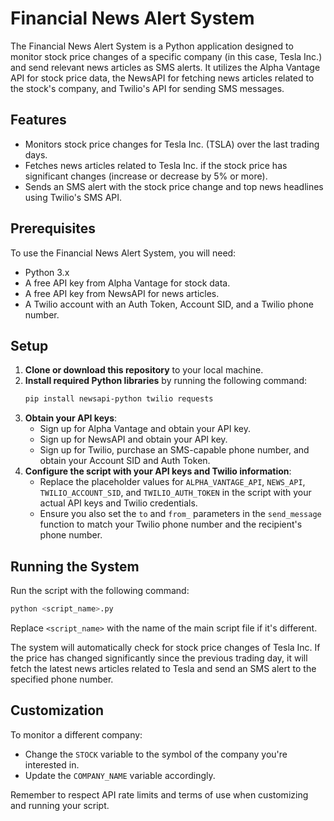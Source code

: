 # Financial News Alert System

The Financial News Alert System is a Python application designed to monitor stock price changes of a specific company (in this case, Tesla Inc.) and send relevant news articles as SMS alerts. It utilizes the Alpha Vantage API for stock price data, the NewsAPI for fetching news articles related to the stock's company, and Twilio's API for sending SMS messages.

## Features

- Monitors stock price changes for Tesla Inc. (TSLA) over the last trading days.
- Fetches news articles related to Tesla Inc. if the stock price has significant changes (increase or decrease by 5% or more).
- Sends an SMS alert with the stock price change and top news headlines using Twilio's SMS API.

## Prerequisites

To use the Financial News Alert System, you will need:

- Python 3.x
- A free API key from Alpha Vantage for stock data.
- A free API key from NewsAPI for news articles.
- A Twilio account with an Auth Token, Account SID, and a Twilio phone number.

## Setup

1. **Clone or download this repository** to your local machine.
2. **Install required Python libraries** by running the following command:
   ```bash
   pip install newsapi-python twilio requests
   ```
3. **Obtain your API keys**:
   - Sign up for Alpha Vantage and obtain your API key.
   - Sign up for NewsAPI and obtain your API key.
   - Sign up for Twilio, purchase an SMS-capable phone number, and obtain your Account SID and Auth Token.
4. **Configure the script with your API keys and Twilio information**:
   - Replace the placeholder values for `ALPHA_VANTAGE_API`, `NEWS_API`, `TWILIO_ACCOUNT_SID`, and `TWILIO_AUTH_TOKEN` in the script with your actual API keys and Twilio credentials.
   - Ensure you also set the `to` and `from_` parameters in the `send_message` function to match your Twilio phone number and the recipient's phone number.

## Running the System

Run the script with the following command:

```bash
python <script_name>.py
```

Replace `<script_name>` with the name of the main script file if it's different.

The system will automatically check for stock price changes of Tesla Inc. If the price has changed significantly since the previous trading day, it will fetch the latest news articles related to Tesla and send an SMS alert to the specified phone number.

## Customization

To monitor a different company:

- Change the `STOCK` variable to the symbol of the company you're interested in.
- Update the `COMPANY_NAME` variable accordingly.

Remember to respect API rate limits and terms of use when customizing and running your script.
